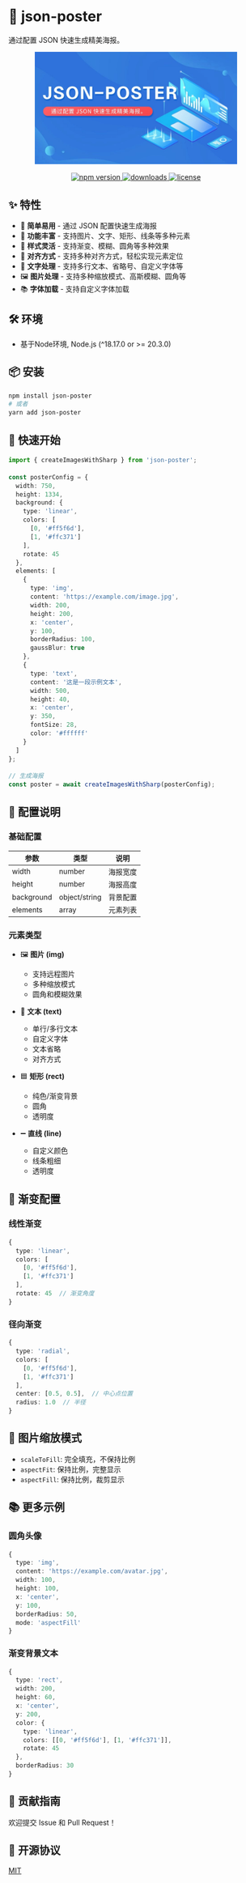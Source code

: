 # 🎨 json-poster

通过配置 JSON 快速生成精美海报。

<p align="center">
  <img src="./src/img/banner.jpg" alt="json-poster banner" width="400"/>
</p>

<p align="center">
  <a href="https://www.npmjs.com/package/json-poster">
    <img src="https://img.shields.io/npm/v/json-poster.svg" alt="npm version">
  </a>
  <a href="https://www.npmjs.com/package/json-poster">
    <img src="https://img.shields.io/npm/dm/json-poster.svg" alt="downloads">
  </a>
  <a href="https://github.com/panxuesen/json-poster/blob/main/LICENSE">
    <img src="https://img.shields.io/npm/l/json-poster.svg" alt="license">
  </a>
</p>

## ✨ 特性

- 🚀 **简单易用** - 通过 JSON 配置快速生成海报
- 🎯 **功能丰富** - 支持图片、文字、矩形、线条等多种元素
- 🎨 **样式灵活** - 支持渐变、模糊、圆角等多种效果
- 📏 **对齐方式** - 支持多种对齐方式，轻松实现元素定位
- 📝 **文字处理** - 支持多行文本、省略号、自定义字体等
- 🖼️ **图片处理** - 支持多种缩放模式、高斯模糊、圆角等
- 📚 **字体加载** - 支持自定义字体加载

## 🛠 环境
- 基于Node环境, Node.js (^18.17.0 or >= 20.3.0)

## 📦 安装

```bash
npm install json-poster
# 或者
yarn add json-poster
```

## 🚀 快速开始

```typescript
import { createImagesWithSharp } from 'json-poster';

const posterConfig = {
  width: 750,
  height: 1334,
  background: {
    type: 'linear',
    colors: [
      [0, '#ff5f6d'],
      [1, '#ffc371']
    ],
    rotate: 45
  },
  elements: [
    {
      type: 'img',
      content: 'https://example.com/image.jpg',
      width: 200,
      height: 200,
      x: 'center',
      y: 100,
      borderRadius: 100,
      gaussBlur: true
    },
    {
      type: 'text',
      content: '这是一段示例文本',
      width: 500,
      height: 40,
      x: 'center',
      y: 350,
      fontSize: 28,
      color: '#ffffff'
    }
  ]
};

// 生成海报
const poster = await createImagesWithSharp(posterConfig);
```

## 📖 配置说明

### 基础配置

| 参数 | 类型 | 说明 |
|------|------|------|
| width | number | 海报宽度 |
| height | number | 海报高度 |
| background | object/string | 背景配置 |
| elements | array | 元素列表 |

### 元素类型

- 🖼️ **图片 (img)**
  - 支持远程图片
  - 多种缩放模式
  - 圆角和模糊效果

- 📝 **文本 (text)**
  - 单行/多行文本
  - 自定义字体
  - 文本省略
  - 对齐方式

- 🟦 **矩形 (rect)**
  - 纯色/渐变背景
  - 圆角
  - 透明度

- ➖ **直线 (line)**
  - 自定义颜色
  - 线条粗细
  - 透明度

## 🌈 渐变配置

### 线性渐变

```typescript
{
  type: 'linear',
  colors: [
    [0, '#ff5f6d'],
    [1, '#ffc371']
  ],
  rotate: 45  // 渐变角度
}
```

### 径向渐变

```typescript
{
  type: 'radial',
  colors: [
    [0, '#ff5f6d'],
    [1, '#ffc371']
  ],
  center: [0.5, 0.5],  // 中心点位置
  radius: 1.0  // 半径
}
```

## 🎯 图片缩放模式

- `scaleToFill`: 完全填充，不保持比例
- `aspectFit`: 保持比例，完整显示
- `aspectFill`: 保持比例，裁剪显示

## 📚 更多示例

### 圆角头像

```typescript
{
  type: 'img',
  content: 'https://example.com/avatar.jpg',
  width: 100,
  height: 100,
  x: 'center',
  y: 100,
  borderRadius: 50,
  mode: 'aspectFill'
}
```

### 渐变背景文本

```typescript
{
  type: 'rect',
  width: 200,
  height: 60,
  x: 'center',
  y: 200,
  color: {
    type: 'linear',
    colors: [[0, '#ff5f6d'], [1, '#ffc371']],
    rotate: 45
  },
  borderRadius: 30
}
```

## 🤝 贡献指南

欢迎提交 Issue 和 Pull Request！

## 📄 开源协议

[MIT](LICENSE)
